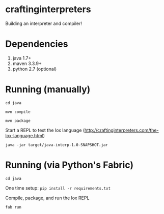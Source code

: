 # craftinginterpreters
Building an interpreter and compiler!

# Dependencies
1. java 1.7+
2. maven 3.3.9+
3. python 2.7 (optional)

# Running (manually)

`cd java`

`mvn compile`

`mvn package`

Start a REPL to test the lox language (http://craftinginterpreters.com/the-lox-language.html)

`java -jar target/java-interp-1.0-SNAPSHOT.jar`

# Running (via Python's Fabric)

`cd java`

One time setup: `pip install -r requirements.txt`

Compile, package, and run the lox REPL

`fab run`
